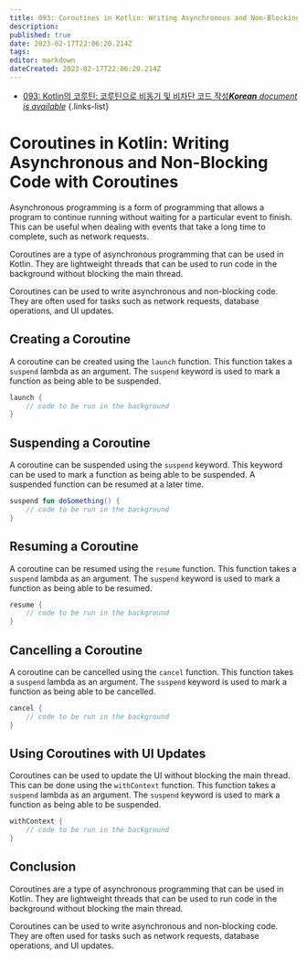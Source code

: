 ```yaml
---
title: 093: Coroutines in Kotlin: Writing Asynchronous and Non-Blocking Code with Coroutines
description: 
published: true
date: 2023-02-17T22:06:20.214Z
tags: 
editor: markdown
dateCreated: 2023-02-17T22:06:20.214Z
---
```


- [093: Kotlin의 코루틴: 코루틴으로 비동기 및 비차단 코드 작성***Korean** document is available*](/ko/Knowledge-base/Kotlin/Learning/093-coroutines-in-kotlin-writing-asynchronous-and-non-blocking-code-with-coroutines)
{.links-list}


# Coroutines in Kotlin: Writing Asynchronous and Non-Blocking Code with Coroutines

Asynchronous programming is a form of programming that allows a program to continue running without waiting for a particular event to finish. This can be useful when dealing with events that take a long time to complete, such as network requests.

Coroutines are a type of asynchronous programming that can be used in Kotlin. They are lightweight threads that can be used to run code in the background without blocking the main thread.

Coroutines can be used to write asynchronous and non-blocking code. They are often used for tasks such as network requests, database operations, and UI updates.

## Creating a Coroutine

A coroutine can be created using the `launch` function. This function takes a `suspend` lambda as an argument. The `suspend` keyword is used to mark a function as being able to be suspended.

```kotlin
launch {
    // code to be run in the background
}
```

## Suspending a Coroutine

A coroutine can be suspended using the `suspend` keyword. This keyword can be used to mark a function as being able to be suspended. A suspended function can be resumed at a later time.

```kotlin
suspend fun doSomething() {
    // code to be run in the background
}
```

## Resuming a Coroutine

A coroutine can be resumed using the `resume` function. This function takes a `suspend` lambda as an argument. The `suspend` keyword is used to mark a function as being able to be resumed.

```kotlin
resume {
    // code to be run in the background
}
```

## Cancelling a Coroutine

A coroutine can be cancelled using the `cancel` function. This function takes a `suspend` lambda as an argument. The `suspend` keyword is used to mark a function as being able to be cancelled.

```kotlin
cancel {
    // code to be run in the background
}
```

## Using Coroutines with UI Updates

Coroutines can be used to update the UI without blocking the main thread. This can be done using the `withContext` function. This function takes a `suspend` lambda as an argument. The `suspend` keyword is used to mark a function as being able to be suspended.

```kotlin
withContext {
    // code to be run in the background
}
```

## Conclusion

Coroutines are a type of asynchronous programming that can be used in Kotlin. They are lightweight threads that can be used to run code in the background without blocking the main thread.

Coroutines can be used to write asynchronous and non-blocking code. They are often used for tasks such as network requests, database operations, and UI updates.